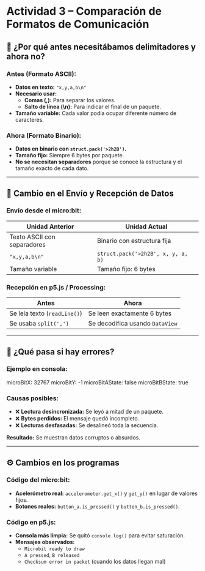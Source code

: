 # Actividad 3 – Comparación de Formatos de Comunicación

## 🧩 ¿Por qué antes necesitábamos delimitadores y ahora no?

### Antes (Formato ASCII):
- **Datos en texto:** `"x,y,a,b\n"`
- **Necesario usar:**
  - **Comas (,):** Para separar los valores.
  - **Salto de línea (\n):** Para indicar el final de un paquete.
- **Tamaño variable:** Cada valor podía ocupar diferente número de caracteres.

### Ahora (Formato Binario):
- **Datos en binario con `struct.pack('>2h2B')`.**
- **Tamaño fijo:** Siempre 6 bytes por paquete.
- **No se necesitan separadores** porque se conoce la estructura y el tamaño exacto de cada dato.

---

## 🔄 Cambio en el Envío y Recepción de Datos

### Envío desde el micro:bit:

| Unidad Anterior             | Unidad Actual                   |
|----------------------------|----------------------------------|
| Texto ASCII con separadores | Binario con estructura fija     |
| `"x,y,a,b\n"`              | `struct.pack('>2h2B', x, y, a, b)` |
| Tamaño variable            | Tamaño fijo: 6 bytes            |

### Recepción en p5.js / Processing:

| Antes                      | Ahora                           |
|---------------------------|----------------------------------|
| Se leía texto (`readLine()`) | Se leen exactamente 6 bytes     |
| Se usaba `split(',')`     | Se decodifica usando `DataView` |

---

## 🐛 ¿Qué pasa si hay errores?

### Ejemplo en consola:
microBitX: 32767 microBitY: -1 microBitAState: false microBitBState: true


### Causas posibles:
- ❌ **Lectura desincronizada:** Se leyó a mitad de un paquete.
- ❌ **Bytes perdidos:** El mensaje quedó incompleto.
- ❌ **Lecturas desfasadas:** Se desalineó toda la secuencia.

**Resultado:** Se muestran datos corruptos o absurdos.

---

## ⚙️ Cambios en los programas

### Código del micro:bit:
- **Acelerómetro real:** `accelerometer.get_x()` y `get_y()` en lugar de valores fijos.
- **Botones reales:** `button_a.is_pressed()` y `button_b.is_pressed()`.

### Código en p5.js:
- **Consola más limpia:** Se quitó `console.log()` para evitar saturación.
- **Mensajes observados:**
  - `Microbit ready to draw`
  - `A pressed`, `B released`
  - `Checksum error in packet` (cuando los datos llegan mal)


